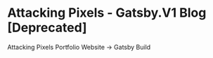 # Attacking Pixels - Gatsby.V1 Blog [Deprecated]
Attacking Pixels Portfolio Website -> Gatsby Build
